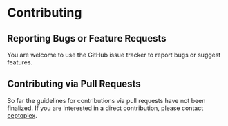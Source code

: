 # Contributing

## Reporting Bugs or Feature Requests

You are welcome to use the GitHub issue tracker to report bugs or suggest features.

## Contributing via Pull Requests

So far the guidelines for contributions via pull requests have not been finalized.
If you are interested in a direct contribution, please contact [ceptoplex](https://twitter.com/ceptoplex).